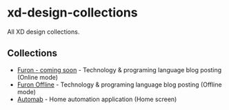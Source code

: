 # xd-design-collections

All XD design collections.

## Collections

- [Furon - coming soon](#) - Technology & programing language blog posting (Online mode)
- [Furon Offline](/xd/Furon/Furon.xd) - Technology & programing language blog posting (Offline mode)
- [Automab](/xd/Automab/Automab.xd) - Home automation application (Home screen)